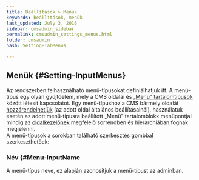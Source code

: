 ```yaml
---
title: Beállítások > Menük
keywords: beállítások, menük
last_updated: July 3, 2016
sidebar: cmsadmin_sidebar
permalink: cmsadmin_settings_menus.html
folder: cmsadmin
hash: Setting-TabMenus

---
```


## Menük {#Setting-InputMenus}

Az rendszerben felhasználható menü-típusokat definiálhatjuk itt. A menü-típus egy olyan gyűjtőelem, mely a CMS oldalai és  [„Menü” tartalomtípusok](cmsadmin_menu.html) között létesít kapcsolatot. Egy menü-típushoz a CMS bármely oldalát [hozzárendelhetjük](cmsadmin_pages_general.html#Page-InputMenus) (az adott oldal általános beállításainál), használatuk esetén az adott menü-típusra beállított „Menü” tartalomblokk menüpontjai mindig az [oldalkezelőnek](cmsadmin_pages_list.html) megfelelő sorrendben és hierarchiában fognak megjelenni.  
A menü-típusok a sorokban található szerkesztés gombbal szerkeszthetőek:

### Név {#Menu-InputName

A menü-típus neve, ez alapján azonosítjuk a menü-típust az adminban.